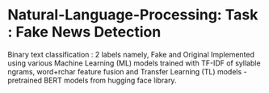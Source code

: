 # Natural-Language-Processing: Task : Fake News Detection
Binary text classification : 2 labels namely, Fake and Original
Implemented using various Machine Learning (ML) models trained with TF-IDF of syllable ngrams, word+rchar feature fusion and Transfer Learning (TL) models - pretrained BERT models from hugging face library.
